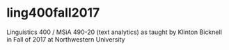 # ling400fall2017
Linguistics 400 / MSiA 490-20 (text analytics) as taught by Klinton Bicknell in Fall of 2017 at Northwestern University
